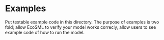 # Examples

Put testable example code in this directory. The purpose of examples is two fold; allow EcoSML to verify your model works correcly, allow users to see example code of how to run the model.  